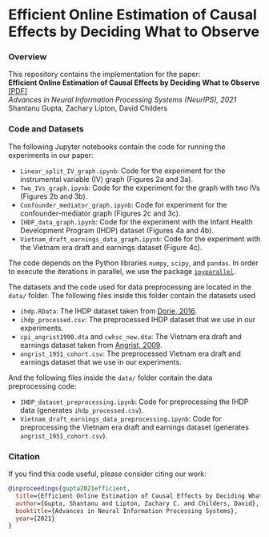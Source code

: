 # Efficient Online Estimation of Causal Effects by Deciding What to Observe

### Overview

This repository contains the implementation for the paper: <br>
__Efficient Online Estimation of Causal Effects by Deciding What to Observe__ [[PDF]](https://arxiv.org/pdf/2108.09265.pdf) <br>
_Advances in Neural Information Processing Systems (NeurIPS), 2021_
<br>
Shantanu Gupta, Zachary Lipton, David Childers

### Code and Datasets

The following Jupyter notebooks contain the code for running the experiments in our paper:

* `Linear_split_IV_graph.ipynb`: Code for the experiment for the instrumental variable (IV) graph (Figures 2a and 3a). 
* `Two_IVs_graph.ipynb`: Code for the experiment for the graph with two IVs (Figures 2b and 3b).
* `Confounder_mediator_graph.ipynb`: Code for experiment for the confounder-mediator graph (Figures 2c and 3c).
* `IHDP_data_graph.ipynb`: Code for the experiment with the Infant Health Development Program (IHDP) dataset (Figures 4a and 4b).
* `Vietnam_draft_earnings_data_graph.ipynb`: Code for the experiment with the Vietnam era draft and earnings dataset (Figure 4c).

The code depends on the Python libraries `numpy`, `scipy`, and `pandas`. In order to execute the iterations in parallel, we use the package [`ipyparallel`](https://ipyparallel.readthedocs.io/en/latest/).

The datasets and the code used for data preprocessing are located in the `data/` folder. The following files inside this folder contain the datasets used  
* `ihdp.RData`: The IHDP dataset taken from [Dorie, 2016](https://github.com/vdorie/npci/blob/master/examples/ihdp_sim/data/ihdp.RData).
* `ihdp_processed.csv`: The preprocessed IHDP dataset that we use in our experiments.
* `cpi_angrist1990.dta` and `cwhsc_new.dta`: The Vietnam era draft and earnings dataset taken from [Angrist, 2009](https://doi.org/10.7910/DVN/PLF0YL).
* `angrist_1951_cohort.csv`: The preprocessed Vietnam era draft and earnings dataset that we use in our experiments.

And the following files inside the `data/` folder contain the data preprocessing code:
* `IHDP_dataset_preprocessing.ipynb`: Code for preprocessing the IHDP data (generates `ihdp_processed.csv`).
* `Vietnam_draft_earnings_data_preprocessing.ipynb`: Code for preprocessing the Vietnam era draft and earnings dataset (generates `angrist_1951_cohort.csv`).

### Citation
If you find this code useful, please consider citing our work:
```bib
@inproceedings{gupta2021efficient,
  title={Efficient Online Estimation of Causal Effects by Deciding What to Observe},
  author={Gupta, Shantanu and Lipton, Zachary C. and Childers, David},
  booktitle={Advances in Neural Information Processing Systems},
  year={2021}
}
```
